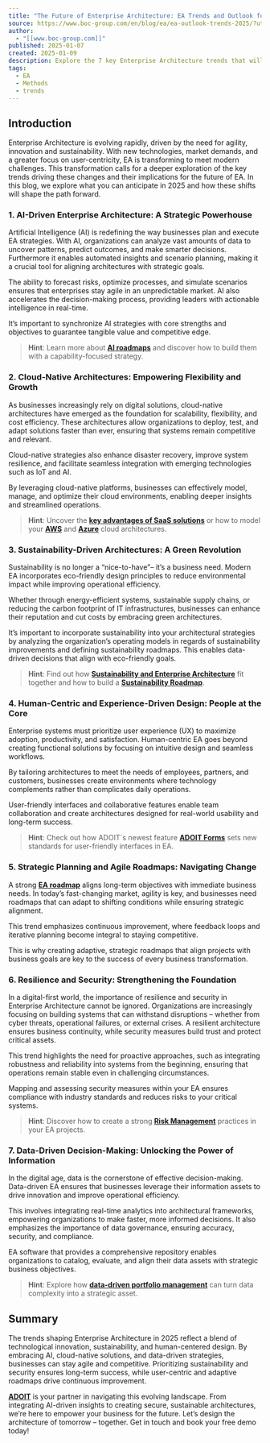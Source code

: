 ```yaml
---
title: "The Future of Enterprise Architecture: EA Trends and Outlook for 2025"
source: https://www.boc-group.com/en/blog/ea/ea-outlook-trends-2025/?utm_source=BOC+Group+Primary+Email+Audience&utm_campaign=ed629294bf-EA_Blog_ENG&utm_medium=email&utm_term=0_02d911581e-ed629294bf-88407893
author:
  - "[[www.boc-group.com]]"
published: 2025-01-07
created: 2025-01-09
description: Explore the 7 key Enterprise Architecture trends that will shape the future of business in 2025.
tags:
  - EA
  - Methods
  - trends
---
```

## Introduction

Enterprise Architecture is evolving rapidly, driven by the need for agility, innovation and sustainability. With new technologies, market demands, and a greater focus on user-centricity, EA is transforming to meet modern challenges. This transformation calls for a deeper exploration of the key trends driving these changes and their implications for the future of EA. In this blog, we explore what you can anticipate in 2025 and how these shifts will shape the path forward.

### 1\. AI-Driven Enterprise Architecture: A Strategic Powerhouse

Artificial Intelligence (AI) is redefining the way businesses plan and execute EA strategies. With AI, organizations can analyze vast amounts of data to uncover patterns, predict outcomes, and make smarter decisions. Furthermore it enables automated insights and scenario planning, making it a crucial tool for aligning architectures with strategic goals.

The ability to forecast risks, optimize processes, and simulate scenarios ensures that enterprises stay agile in an unpredictable market. AI also accelerates the decision-making process, providing leaders with actionable intelligence in real-time.

It’s important to synchronize AI strategies with core strengths and objectives to guarantee tangible value and competitive edge.

> **Hint**: Learn more about **[AI roadmaps](https://www.boc-group.com/en/blog/ea/capability-based-approach-for-ai-investement-prioritization)** and discover how to build them with a capability-focused strategy.

### 2\. Cloud-Native Architectures: Empowering Flexibility and Growth

As businesses increasingly rely on digital solutions, cloud-native architectures have emerged as the foundation for scalability, flexibility, and cost efficiency. These architectures allow organizations to deploy, test, and adapt solutions faster than ever, ensuring that systems remain competitive and relevant.

Cloud-native strategies also enhance disaster recovery, improve system resilience, and facilitate seamless integration with emerging technologies such as IoT and AI.

By leveraging cloud-native platforms, businesses can effectively model, manage, and optimize their cloud environments, enabling deeper insights and streamlined operations.

> **Hint**: Uncover the **[key advantages of SaaS solutions](https://www.boc-group.com/en/blog/bpm/five-key-advantages-for-saas-over-on-premise/)** or how to model your **[AWS](https://knowledge.boc-group.com/en/module/adoit-aws-modeling/)** and **[Azure](https://knowledge.boc-group.com/en/module/adoit-modelling-for-azure/)** cloud architectures.

### 3\. Sustainability-Driven Architectures: A Green Revolution

Sustainability is no longer a “nice-to-have”– it’s a business need. Modern EA incorporates eco-friendly design principles to reduce environmental impact while improving operational efficiency.

Whether through energy-efficient systems, sustainable supply chains, or reducing the carbon footprint of IT infrastructures, businesses can enhance their reputation and cut costs by embracing green architectures.

It’s important to incorporate sustainability into your architectural strategies by analyzing the organization’s operating models in regards of sustainability improvements and defining sustainability roadmaps. This enables data-driven decisions that align with eco-friendly goals.

> **Hint**: Find out how **[Sustainability and Enterprise Architecture](https://www.boc-group.com/en/sustainability-and-ea/)** fit together and how to build a **[Sustainability Roadmap](https://www.boc-group.com/en/blog/ea/building-ea-based-sustainability-roadmaps-a-structured-approach-to-drive-concrete-action/)**.

### 4\. Human-Centric and Experience-Driven Design: People at the Core

Enterprise systems must prioritize user experience (UX) to maximize adoption, productivity, and satisfaction. Human-centric EA goes beyond creating functional solutions by focusing on intuitive design and seamless workflows.

By tailoring architectures to meet the needs of employees, partners, and customers, businesses create environments where technology complements rather than complicates daily operations.

User-friendly interfaces and collaborative features enable team collaboration and create architectures designed for real-world usability and long-term success.

> **Hint**: Check out how ADOIT´s newest feature **[ADOIT Forms](https://www.boc-group.com/en/blog/ea/adoit-forms/)** sets new standards for user-friendly interfaces in EA.

### 5\. Strategic Planning and Agile Roadmaps: Navigating Change

A strong [**EA roadmap**](https://www.boc-group.com/en/blog/ea/strategic-roadmapping-indispensable-success-factor-for-your-ea-initiatives/) aligns long-term objectives with immediate business needs. In today’s fast-changing market, agility is key, and businesses need roadmaps that can adapt to shifting conditions while ensuring strategic alignment.

This trend emphasizes continuous improvement, where feedback loops and iterative planning become integral to staying competitive.

This is why creating adaptive, strategic roadmaps that align projects with business goals are key to the success of every business transformation.

### 6\. Resilience and Security: Strengthening the Foundation

In a digital-first world, the importance of resilience and security in Enterprise Architecture cannot be ignored. Organizations are increasingly focusing on building systems that can withstand disruptions – whether from cyber threats, operational failures, or external crises. A resilient architecture ensures business continuity, while security measures build trust and protect critical assets.

This trend highlights the need for proactive approaches, such as integrating robustness and reliability into systems from the beginning, ensuring that operations remain stable even in challenging circumstances.

Mapping and assessing security measures within your EA ensures compliance with industry standards and reduces risks to your critical systems.

> **Hint**: Discover how to create a strong **[Risk Management](https://www.boc-group.com/en/blog/ea/how-bowtie-modelling-enhances-your-ea-risk-management/)** practices in your EA projects.

### 7\. Data-Driven Decision-Making: Unlocking the Power of Information

In the digital age, data is the cornerstone of effective decision-making. Data-driven EA ensures that businesses leverage their information assets to drive innovation and improve operational efficiency.

This involves integrating real-time analytics into architectural frameworks, empowering organizations to make faster, more informed decisions. It also emphasizes the importance of data governance, ensuring accuracy, security, and compliance.

EA software that provides a comprehensive repository enables organizations to catalog, evaluate, and align their data assets with strategic business objectives.

> **Hint**: Explore how **[data-driven portfolio management](https://www.boc-group.com/en/blog/ea/how-data-portfolio-management-enhances-your-enterprise-architecture-and-drives-growth/)** can turn data complexity into a strategic asset.

## Summary

The trends shaping Enterprise Architecture in 2025 reflect a blend of technological innovation, sustainability, and human-centered design. By embracing AI, cloud-native solutions, and data-driven strategies, businesses can stay agile and competitive. Prioritizing sustainability and security ensures long-term success, while user-centric and adaptive roadmaps drive continuous improvement.

[**ADOIT**](https://www.boc-group.com/en/adoit/) is your partner in navigating this evolving landscape. From integrating AI-driven insights to creating secure, sustainable architectures, we’re here to empower your business for the future. Let’s design the architecture of tomorrow – together. Get in touch and book your free demo today!